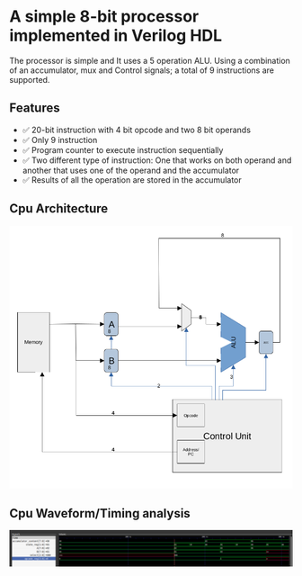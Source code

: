 # A simple 8-bit processor implemented in Verilog HDL

The processor is simple and It uses a 5 operation ALU. Using a combination of an accumulator, mux and Control signals;
a total of 9 instructions are supported.

## Features

- ✅ 20-bit instruction with 4 bit opcode and two 8 bit operands
- ✅ Only 9 instruction
- ✅ Program counter to execute instruction sequentially
- ✅ Two different type of instruction: One that works on both operand and another that uses one of the operand and the accumulator
- ✅ Results of all the operation are stored in the accumulator

## Cpu Architecture

![Screenshot](Images/cpu.png)

## Cpu Waveform/Timing analysis

![Screenshot](Images/cpu_wave.png)
